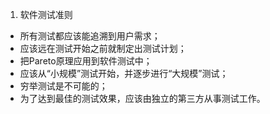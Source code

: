 1. 软件测试准则
- 所有测试都应该能追溯到用户需求；
- 应该远在测试开始之前就制定出测试计划；
- 把Pareto原理应用到软件测试中；
- 应该从“小规模”测试开始，并逐步进行“大规模”测试；
- 穷举测试是不可能的；
- 为了达到最佳的测试效果，应该由独立的第三方从事测试工作。  
